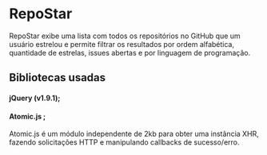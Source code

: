 # RepoStar

RepoStar exibe uma lista com todos os repositórios no GitHub que um usuário estrelou e permite filtrar os resultados por ordem alfabética, quantidade de estrelas, issues abertas e por linguagem de programação.

## Bibliotecas usadas

#### jQuery (v1.9.1);

#### Atomic.js ;
Atomic.js é um módulo independente de 2kb para obter uma instância XHR, fazendo solicitações HTTP e manipulando callbacks de sucesso/erro.
